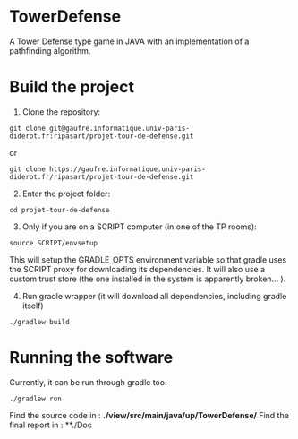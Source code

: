 # TowerDefense

A Tower Defense type game in JAVA with an implementation of a pathfinding algorithm.



# Build the project

1.  Clone the repository: 

`git clone git@gaufre.informatique.univ-paris-diderot.fr:ripasart/projet-tour-de-defense.git` 

or

`git clone https://gaufre.informatique.univ-paris-diderot.fr/ripasart/projet-tour-de-defense.git`

2. Enter the project folder: 

`cd projet-tour-de-defense`

3. Only if you are on a SCRIPT computer (in one of the TP rooms):

`source SCRIPT/envsetup`

This will setup the GRADLE_OPTS environment variable so that gradle uses the SCRIPT proxy for downloading its dependencies. It will also use a custom trust store (the one installed in the system is apparently broken... ).

4. Run gradle wrapper (it will download all dependencies, including gradle itself)

`./gradlew build`



# Running the software

Currently, it can be run through gradle too: 

`./gradlew run `


Find the source code in : **./view/src/main/java/up/TowerDefense/**
Find the final report in : **./Doc

